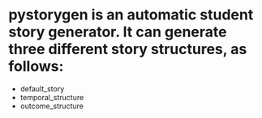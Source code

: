 # pystorygen is an automatic student story generator. It can generate three different story structures, as follows:

- default_story
- temporal_structure
- outcome_structure

